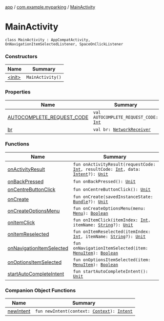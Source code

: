 [app](../../index.md) / [com.example.myparking](../index.md) / [MainActivity](./index.md)

# MainActivity

`class MainActivity : AppCompatActivity, OnNavigationItemSelectedListener, SpaceOnClickListener`

### Constructors

| Name | Summary |
|---|---|
| [&lt;init&gt;](-init-.md) | `MainActivity()` |

### Properties

| Name | Summary |
|---|---|
| [AUTOCOMPLETE_REQUEST_CODE](-a-u-t-o-c-o-m-p-l-e-t-e_-r-e-q-u-e-s-t_-c-o-d-e.md) | `val AUTOCOMPLETE_REQUEST_CODE: `[`Int`](https://kotlinlang.org/api/latest/jvm/stdlib/kotlin/-int/index.html) |
| [br](br.md) | `val br: `[`NetworkReceiver`](../../com.example.myparking.utils/-network-receiver/index.md) |

### Functions

| Name | Summary |
|---|---|
| [onActivityResult](on-activity-result.md) | `fun onActivityResult(requestCode: `[`Int`](https://kotlinlang.org/api/latest/jvm/stdlib/kotlin/-int/index.html)`, resultCode: `[`Int`](https://kotlinlang.org/api/latest/jvm/stdlib/kotlin/-int/index.html)`, data: `[`Intent`](https://developer.android.com/reference/android/content/Intent.html)`?): `[`Unit`](https://kotlinlang.org/api/latest/jvm/stdlib/kotlin/-unit/index.html) |
| [onBackPressed](on-back-pressed.md) | `fun onBackPressed(): `[`Unit`](https://kotlinlang.org/api/latest/jvm/stdlib/kotlin/-unit/index.html) |
| [onCentreButtonClick](on-centre-button-click.md) | `fun onCentreButtonClick(): `[`Unit`](https://kotlinlang.org/api/latest/jvm/stdlib/kotlin/-unit/index.html) |
| [onCreate](on-create.md) | `fun onCreate(savedInstanceState: `[`Bundle`](https://developer.android.com/reference/android/os/Bundle.html)`?): `[`Unit`](https://kotlinlang.org/api/latest/jvm/stdlib/kotlin/-unit/index.html) |
| [onCreateOptionsMenu](on-create-options-menu.md) | `fun onCreateOptionsMenu(menu: `[`Menu`](https://developer.android.com/reference/android/view/Menu.html)`): `[`Boolean`](https://kotlinlang.org/api/latest/jvm/stdlib/kotlin/-boolean/index.html) |
| [onItemClick](on-item-click.md) | `fun onItemClick(itemIndex: `[`Int`](https://kotlinlang.org/api/latest/jvm/stdlib/kotlin/-int/index.html)`, itemName: `[`String`](https://kotlinlang.org/api/latest/jvm/stdlib/kotlin/-string/index.html)`?): `[`Unit`](https://kotlinlang.org/api/latest/jvm/stdlib/kotlin/-unit/index.html) |
| [onItemReselected](on-item-reselected.md) | `fun onItemReselected(itemIndex: `[`Int`](https://kotlinlang.org/api/latest/jvm/stdlib/kotlin/-int/index.html)`, itemName: `[`String`](https://kotlinlang.org/api/latest/jvm/stdlib/kotlin/-string/index.html)`?): `[`Unit`](https://kotlinlang.org/api/latest/jvm/stdlib/kotlin/-unit/index.html) |
| [onNavigationItemSelected](on-navigation-item-selected.md) | `fun onNavigationItemSelected(item: `[`MenuItem`](https://developer.android.com/reference/android/view/MenuItem.html)`): `[`Boolean`](https://kotlinlang.org/api/latest/jvm/stdlib/kotlin/-boolean/index.html) |
| [onOptionsItemSelected](on-options-item-selected.md) | `fun onOptionsItemSelected(item: `[`MenuItem`](https://developer.android.com/reference/android/view/MenuItem.html)`): `[`Boolean`](https://kotlinlang.org/api/latest/jvm/stdlib/kotlin/-boolean/index.html) |
| [startAutoCompleteIntent](start-auto-complete-intent.md) | `fun startAutoCompleteIntent(): `[`Unit`](https://kotlinlang.org/api/latest/jvm/stdlib/kotlin/-unit/index.html) |

### Companion Object Functions

| Name | Summary |
|---|---|
| [newIntent](new-intent.md) | `fun newIntent(context: `[`Context`](https://developer.android.com/reference/android/content/Context.html)`): `[`Intent`](https://developer.android.com/reference/android/content/Intent.html) |
